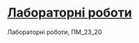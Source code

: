 # [Лабораторні роботи](https://v3n7ilator.github.io/Web_programming_23_20/"index.html")
Лабораторні роботи, ПМ_23_20
